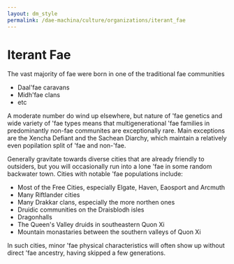 ```yaml
---
layout: dm_style
permalink: /dae-machina/culture/organizations/iterant_fae
---
```


# Iterant Fae

The vast majority of fae were born in one of the traditional fae communities
 - Daal'fae caravans
 - Midh'fae clans
 - etc

A moderate number do wind up elsewhere, but nature of 'fae genetics and wide variety of 'fae types means that multigenerational 'fae families in predominantly non-fae communites are exceptionally rare.
Main exceptions are the Xencha Defiant and the Sachean Diarchy, which maintain a relatively even popilation split of 'fae and non-'fae.

Generally gravitate towards diverse cities that are already friendly to outsiders, but you will occasionally run into a lone 'fae in some random backwater town.
Cities with notable 'fae populations include:

 - Most of the Free Cities, especially Elgate, Haven, Eaosport and Arcmuth
 - Many Riftlander cities
 - Many Drakkar clans, especially the more northen ones
 - Druidic communities on the Draisblodh isles
 - Dragonhalls
 - The Queen's Valley druids in southeastern Quon Xi
 - Mountain monastaries between the southern valleys of Quon Xi

In such cities, minor 'fae physical characteristics will often show up without direct 'fae ancestry, having skipped a few generations.